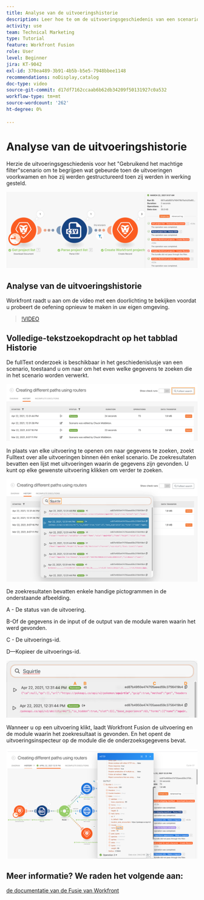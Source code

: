```yaml
---
title: Analyse van de uitvoeringshistorie
description: Leer hoe te om de uitvoeringsgeschiedenis van een scenario te herzien om te begrijpen wat gebeurde toen in  [!DNL Adobe Workfront Fusion].
activity: use
team: Technical Marketing
type: Tutorial
feature: Workfront Fusion
role: User
level: Beginner
jira: KT-9042
exl-id: 370ea489-3b91-4b5b-b5e5-7948bbee1148
recommendations: noDisplay,catalog
doc-type: video
source-git-commit: d17df7162ccaab6b62db34209f50131927c0a532
workflow-type: tm+mt
source-wordcount: '262'
ht-degree: 0%

---
```


# Analyse van de uitvoeringshistorie

Herzie de uitvoeringsgeschiedenis voor het &quot;Gebruikend het machtige filter&quot;scenario om te begrijpen wat gebeurde toen de uitvoeringen voorkwamen en hoe zij werden gestructureerd toen zij werden in werking gesteld.

![ een beeld van uitvoeringsgeschiedenis in een scenario van de Fusie ](assets/execution-history-and-scheduling-1.png)

## Analyse van de uitvoeringshistorie

Workfront raadt u aan om de video met een doorlichting te bekijken voordat u probeert de oefening opnieuw te maken in uw eigen omgeving.

>[!VIDEO](https://video.tv.adobe.com/v/335283/?quality=12&learn=on&enablevpops)


## Volledige-tekstzoekopdracht op het tabblad Historie

De fullText onderzoek is beschikbaar in het geschiedenislusje van een scenario, toestaand u om naar om het even welke gegevens te zoeken die in het scenario worden verwerkt.

![ een beeld van het onderzoek van de uitvoeringsgeschiedenis ](assets/execution-history-and-scheduling-2.png)

In plaats van elke uitvoering te openen om naar gegevens te zoeken, zoekt Fulltext over alle uitvoeringen binnen één enkel scenario. De zoekresultaten bevatten een lijst met uitvoeringen waarin de gegevens zijn gevonden. U kunt op elke gewenste uitvoering klikken om verder te zoeken.

![ een beeld van een onderzoek van de uitvoeringsgeschiedenis ](assets/execution-history-and-scheduling-3.png)

De zoekresultaten bevatten enkele handige pictogrammen in de onderstaande afbeelding.

A - De status van de uitvoering.

B-Of de gegevens in de input of de output van de module waren waarin het werd gevonden.

C - De uitvoerings-id.

D—Kopieer de uitvoerings-id.

![ een beeld van een resultaten van het het onderzoeksonderzoek van de uitvoeringsgeschiedenis ](assets/execution-history-and-scheduling-4.png)

Wanneer u op een uitvoering klikt, laadt Workfront Fusion de uitvoering en de module waarin het zoekresultaat is gevonden. En het opent de uitvoeringsinspecteur op de module die de onderzoeksgegevens bevat.

![ een beeld van een verbindingen van de uitvoeringsgeschiedenis ](assets/execution-history-and-scheduling-5.png)


## Meer informatie? We raden het volgende aan:

[ de documentatie van de Fusie van Workfront ](https://experienceleague.adobe.com/docs/workfront/using/adobe-workfront-fusion/workfront-fusion-2.html?lang=en)
